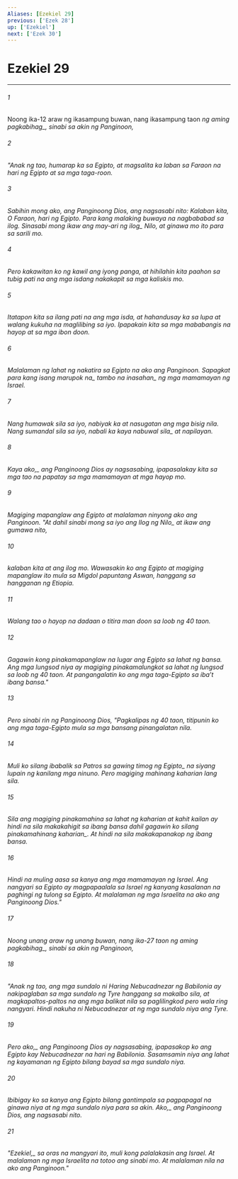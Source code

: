 ```yaml
---
Aliases: [Ezekiel 29]
previous: ['Ezek 28']
up: ['Ezekiel']
next: ['Ezek 30']
---
```

# Ezekiel 29

***






















###### 1 










Noong ika-12 araw ng ikasampung buwan, nang ikasampung taon <i class="trans-change">ng aming pagkabihag_, sinabi sa akin ng Panginoon, 





















###### 2 










"Anak ng tao, humarap ka sa Egipto, at magsalita ka laban sa Faraon na hari ng Egipto at sa mga taga-roon. 





















###### 3 










Sabihin mong ako, ang Panginoong Dios, ang nagsasabi nito: Kalaban kita, O Faraon, hari ng Egipto. Para kang malaking buwaya na nagbababad sa ilog. Sinasabi mong ikaw ang may-ari ng <i class="trans-change">ilog_ Nilo, at ginawa mo ito para sa sarili mo. 





















###### 4 










Pero kakawitan ko ng kawil ang iyong panga, at hihilahin kita paahon sa tubig pati na ang mga isdang nakakapit sa mga kaliskis mo. 





















###### 5 










Itatapon kita sa ilang pati na ang mga isda, at hahandusay ka sa lupa at walang kukuha na maglilibing sa iyo. Ipapakain kita sa mga mababangis na hayop at sa mga ibon doon. 





















###### 6 










Malalaman ng lahat ng nakatira sa Egipto na ako ang Panginoon. Sapagkat para kang isang <i class="trans-change">marupok na_ tambo na <i class="trans-change">inasahan_ ng mga mamamayan ng Israel. 





















###### 7 










Nang humawak sila sa iyo, nabiyak ka at nasugatan ang mga bisig nila. Nang sumandal sila sa iyo, nabali ka <i class="trans-change">kaya nabuwal sila_ at napilayan. 





















###### 8 










Kaya <i class="trans-change">ako,_ ang Panginoong Dios ay nagsasabing, ipapasalakay kita sa mga tao na papatay sa mga mamamayan at mga hayop mo. 





















###### 9 










Magiging mapanglaw ang Egipto at malalaman ninyong ako ang Panginoon. "At dahil sinabi mong sa iyo ang Ilog <i class="trans-change">ng Nilo_ at ikaw ang gumawa nito, 





















###### 10 










kalaban kita at ang ilog mo. Wawasakin ko ang Egipto at magiging mapanglaw ito mula sa Migdol papuntang Aswan, hanggang sa hangganan ng Etiopia. 





















###### 11 










Walang tao o hayop na dadaan o titira man doon sa loob ng 40 taon. 





















###### 12 










Gagawin kong pinakamapanglaw na lugar ang Egipto sa lahat ng bansa. Ang mga lungsod niya ay magiging pinakamalungkot sa lahat ng lungsod sa loob ng 40 taon. At pangangalatin ko ang mga taga-Egipto sa ibaʼt ibang bansa." 





















###### 13 










Pero sinabi rin ng Panginoong Dios, "Pagkalipas ng 40 taon, titipunin ko ang mga taga-Egipto mula sa mga bansang pinangalatan nila. 





















###### 14 










Muli ko silang ibabalik sa Patros <i class="trans-change">sa gawing timog ng Egipto_ na siyang lupain ng kanilang mga ninuno. Pero magiging mahinang kaharian lang sila. 





















###### 15 










Sila ang magiging pinakamahina sa lahat ng kaharian at kahit kailan ay hindi na sila makakahigit sa ibang bansa dahil gagawin ko silang pinakamahinang <i class="trans-change">kaharian_. At hindi na sila makakapanakop ng ibang bansa. 





















###### 16 










Hindi na muling aasa sa kanya ang mga mamamayan ng Israel. Ang nangyari sa Egipto ay magpapaalala sa Israel ng kanyang kasalanan na paghingi ng tulong sa Egipto. At malalaman ng mga Israelita na ako ang Panginoong Dios." 





















###### 17 










Noong unang araw ng unang buwan, nang ika-27 taon <i class="trans-change">ng aming pagkabihag_, sinabi sa akin ng Panginoon, 





















###### 18 










"Anak ng tao, ang mga sundalo ni Haring Nebucadnezar ng Babilonia ay nakipaglaban sa mga sundalo ng Tyre hanggang sa makalbo sila, at magkapaltos-paltos na ang mga balikat nila sa paglilingkod pero wala ring nangyari. Hindi nakuha ni Nebucadnezar at ng mga sundalo niya ang Tyre. 





















###### 19 










Pero <i class="trans-change">ako,_ ang Panginoong Dios ay nagsasabing, ipapasakop ko ang Egipto kay Nebucadnezar na hari ng Babilonia. Sasamsamin niya ang lahat ng kayamanan ng Egipto bilang bayad sa mga sundalo niya. 





















###### 20 










Ibibigay ko sa kanya ang Egipto bilang gantimpala sa pagpapagal na ginawa niya at ng mga sundalo niya para sa akin. <i class="trans-change">Ako,_ ang Panginoong Dios, ang nagsasabi nito. 





















###### 21 










"<i class="trans-change">Ezekiel,_ sa oras na mangyari ito, muli kong palalakasin ang Israel. At malalaman ng mga Israelita na totoo ang sinabi mo. At malalaman nila na ako ang Panginoon."
